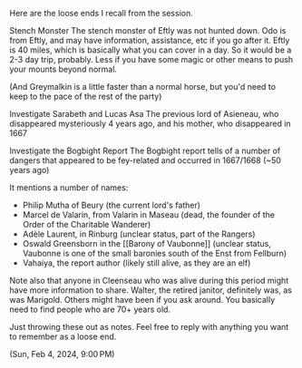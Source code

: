 Here are the loose ends I recall from the session.

Stench Monster
The stench monster of Eftly was not hunted down. Odo is from Eftly, and may have information, assistance, etc if you go after it. Eftly is 40 miles, which is basically what you can cover in a day. So it would be a 2-3 day trip, probably. Less if you have some magic or other means to push your mounts beyond normal.

(And Greymalkin is a little faster than a normal horse, but you'd need to keep to the pace of the rest of the party)

Investigate Sarabeth and Lucas Asa
The previous lord of Asieneau, who disappeared mysteriously 4 years ago, and his mother, who disappeared in 1667

Investigate the Bogbight Report
The Bogbight report tells of a number of dangers that appeared to be fey-related and occurred in 1667/1668 (~50 years ago)

It mentions a number of names:
*  Philip Mutha of Beury (the current lord's father)
* Marcel de Valarin, from Valarin in Maseau (dead, the founder of the Order of the Charitable Wanderer)
* Adèle Laurent, in Rinburg (unclear status, part of the Rangers)
* Oswald Greensborn in the [[Barony of Vaubonne]] (unclear status, Vaubonne is one of the small baronies south of the Enst from Fellburn)
* Vahaiya, the report author (likely still alive, as they are an elf)

Note also that anyone in Cleenseau who was alive during this period might have more information to share. Walter, the retired janitor, definitely was, as was Marigold. Others might have been if you ask around. You basically need to find people who are 70+ years old.

Just throwing these out as notes. Feel free to reply with anything you want to remember as a loose end.

(Sun, Feb 4, 2024, 9:00 PM)